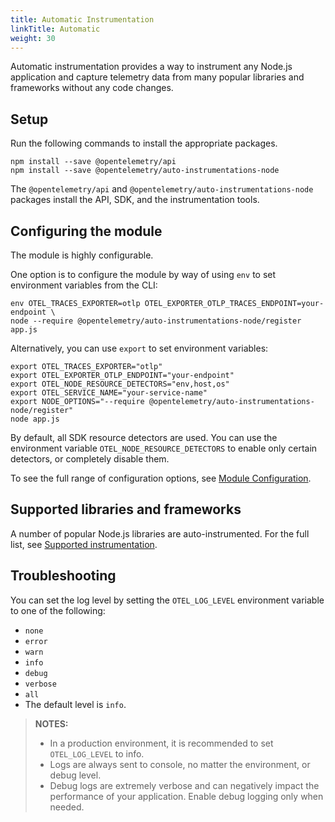 ```yaml
---
title: Automatic Instrumentation
linkTitle: Automatic
weight: 30
---
```


Automatic instrumentation provides a way to instrument any Node.js application
and capture telemetry data from many popular libraries and frameworks without
any code changes.

## Setup

Run the following commands to install the appropriate packages.

```shell
npm install --save @opentelemetry/api
npm install --save @opentelemetry/auto-instrumentations-node
```

The `@opentelemetry/api` and `@opentelemetry/auto-instrumentations-node`
packages install the API, SDK, and the instrumentation tools.

## Configuring the module

The module is highly configurable.

One option is to configure the module by way of using `env` to set environment
variables from the CLI:

```shell
env OTEL_TRACES_EXPORTER=otlp OTEL_EXPORTER_OTLP_TRACES_ENDPOINT=your-endpoint \
node --require @opentelemetry/auto-instrumentations-node/register app.js
```

Alternatively, you can use `export` to set environment variables:

```shell
export OTEL_TRACES_EXPORTER="otlp"
export OTEL_EXPORTER_OTLP_ENDPOINT="your-endpoint"
export OTEL_NODE_RESOURCE_DETECTORS="env,host,os"
export OTEL_SERVICE_NAME="your-service-name"
export NODE_OPTIONS="--require @opentelemetry/auto-instrumentations-node/register"
node app.js
```

By default, all SDK resource detectors are used. You can use the environment
variable `OTEL_NODE_RESOURCE_DETECTORS` to enable only certain detectors, or
completely disable them.

To see the full range of configuration options, see
[Module Configuration](module-config).

## Supported libraries and frameworks

A number of popular Node.js libraries are auto-instrumented. For the full list,
see
[Supported instrumentation](https://github.com/open-telemetry/opentelemetry-js-contrib/tree/main/metapackages/auto-instrumentations-node#supported-instrumentations).

## Troubleshooting

You can set the log level by setting the `OTEL_LOG_LEVEL` environment variable
to one of the following:

- `none`
- `error`
- `warn`
- `info`
- `debug`
- `verbose`
- `all`
- The default level is `info`.

> **NOTES:**
>
> - In a production environment, it is recommended to set `OTEL_LOG_LEVEL` to
>   info.
> - Logs are always sent to console, no matter the environment, or debug level.
> - Debug logs are extremely verbose and can negatively impact the performance
>   of your application. Enable debug logging only when needed.
